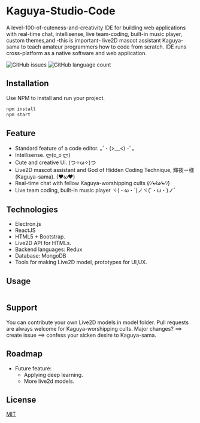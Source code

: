 # Kaguya-Studio-Code
A level-100-of-cuteness-and-creativity IDE for building web applications with real-time chat, intellisense, live team-coding, built-in music player, custom themes,and -this is important- live2D mascot assistant Kaguya-sama to teach amateur programmers how to code from scratch.
IDE runs cross-platform as a native software and web application.

![GitHub issues](https://img.shields.io/github/issues/b1506704/Kaguya-Studio-Code) 
![GitHub language count](https://img.shields.io/github/languages/count/b1506704/Kaguya-Studio-Code)

## Installation
Use NPM to install and run your project.
```bash
npm install
npm start
```
## Feature
  - Standard feature of a code editor. ｡ﾟ･ (>﹏<) ･ﾟ｡
  - Intellisense. ლ(ಠ_ಠ ლ) 
  - Cute and creative UI. (つ✧ω✧)つ
  - Live2D mascot assistant and God of Hidden Coding Technique, 輝夜－様 (Kaguya-sama).	(❤ω❤)
  - Real-time chat with fellow Kaguya-worshipping cults (⁄ ⁄•⁄ω⁄•⁄ ⁄) 	
  - Live team coding, built-in music player ヾ(・ω・`)ノヾ(´・ω・)ノ゛
## Technologies
- Electron.js
- ReactJS
- HTML5 + Bootstrap.
- Live2D API for HTMLs.
- Backend languages: Redux
- Database: MongoDB
- Tools for making Live2D model, prototypes for UI,UX.
## Usage
```bash

```
## Support
You can contribute your own Live2D models in model folder.
Pull requests are always welcome for Kaguya-worshipping cults.
Major changes? ==> create issue ==> confess your sicken desire to Kaguya-sama.
## Roadmap
- Future feature:
  + Applying deep learning.
  + More live2d models.
## License
[MIT](https://choosealicense.com/licenses/mit/)
